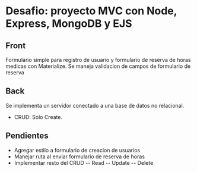 # Desafio: proyecto MVC con Node, Express, MongoDB y EJS

## Front

Formulario simple para registro de usuario y formulario de reserva de horas medicas con Materialize. 
Se maneja validacion de campos de formulario de reserva

## Back

Se implementa un servidor conectado a una base de datos no relacional.
- CRUD: Solo Create.

## Pendientes

- Agregar estilo a formulario de creacion de usuarios
- Manejar ruta al enviar formulario de reserva de horas
- Implementar resto del CRUD
-- Read
-- Update
-- Delete

